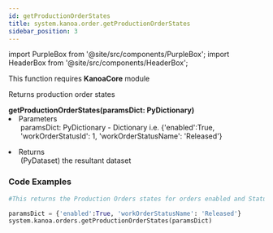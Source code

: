 ```yaml
---
id: getProductionOrderStates
title: system.kanoa.order.getProductionOrderStates
sidebar_position: 3
---
```

import PurpleBox from '@site/src/components/PurpleBox';
import HeaderBox from '@site/src/components/HeaderBox';


<PurpleBox>This function requires <b>KanoaCore</b> module</PurpleBox>

<HeaderBox header="Description">Returns production order states  </HeaderBox>

<HeaderBox header="Syntax">
    <b>getProductionOrderStates(paramsDict: PyDictionary) </b>
    <li> Parameters <br />
        <ul> paramsDict: PyDictionary - Dictionary i.e. &#123;'enabled':True, 'workOrderStatusId': 1, 'workOrderStatusName': 'Released'} </ul>
    </li>
    <li> Returns <br />
        <ul>(PyDataset) the resultant dataset <br /> </ul>
    </li>
</HeaderBox>


### Code Examples

```py
#This returns the Production Orders states for orders enabled and StatusName set to Released

paramsDict = {'enabled':True, 'workOrderStatusName': 'Released'}
system.kanoa.orders.getProductionOrderStates(paramsDict)
```